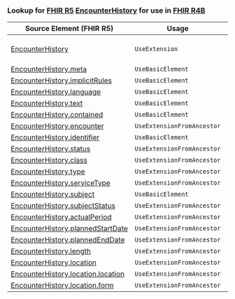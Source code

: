### Lookup for [FHIR R5](https://hl7.org/fhir/R5/) [EncounterHistory](https://hl7.org/fhir/R5/EncounterHistory.html) for use in [FHIR R4B](https://hl7.org/fhir/R4B/)

| Source Element (FHIR R5) | Usage | Target |
| -------------- | ----- | ------ |
| [EncounterHistory](https://hl7.org/fhir/R5/EncounterHistory.html#resource) | `UseExtension` | [http://hl7.org/fhir/5.0/StructureDefinition/extension-EncounterHistory](StructureDefinition-ext-R5-EncounterHistory.html) |
| [EncounterHistory.meta](https://hl7.org/fhir/R5/EncounterHistory.html#resource) | `UseBasicElement` | [Basic.meta](https://hl7.org/fhir/R4B/Basic.html#resource) |
| [EncounterHistory.implicitRules](https://hl7.org/fhir/R5/EncounterHistory.html#resource) | `UseBasicElement` | [Basic.implicitRules](https://hl7.org/fhir/R4B/Basic.html#resource) |
| [EncounterHistory.language](https://hl7.org/fhir/R5/EncounterHistory.html#resource) | `UseBasicElement` | [Basic.language](https://hl7.org/fhir/R4B/Basic.html#resource) |
| [EncounterHistory.text](https://hl7.org/fhir/R5/EncounterHistory.html#resource) | `UseBasicElement` | [Basic.text](https://hl7.org/fhir/R4B/Basic.html#resource) |
| [EncounterHistory.contained](https://hl7.org/fhir/R5/EncounterHistory.html#resource) | `UseBasicElement` | [Basic.contained](https://hl7.org/fhir/R4B/Basic.html#resource) |
| [EncounterHistory.encounter](https://hl7.org/fhir/R5/EncounterHistory.html#resource) | `UseExtensionFromAncestor` | - |
| [EncounterHistory.identifier](https://hl7.org/fhir/R5/EncounterHistory.html#resource) | `UseBasicElement` | [Basic.identifier](https://hl7.org/fhir/R4B/Basic.html#resource) |
| [EncounterHistory.status](https://hl7.org/fhir/R5/EncounterHistory.html#resource) | `UseExtensionFromAncestor` | - |
| [EncounterHistory.class](https://hl7.org/fhir/R5/EncounterHistory.html#resource) | `UseExtensionFromAncestor` | - |
| [EncounterHistory.type](https://hl7.org/fhir/R5/EncounterHistory.html#resource) | `UseExtensionFromAncestor` | - |
| [EncounterHistory.serviceType](https://hl7.org/fhir/R5/EncounterHistory.html#resource) | `UseExtensionFromAncestor` | - |
| [EncounterHistory.subject](https://hl7.org/fhir/R5/EncounterHistory.html#resource) | `UseBasicElement` | [Basic.subject](https://hl7.org/fhir/R4B/Basic.html#resource) |
| [EncounterHistory.subjectStatus](https://hl7.org/fhir/R5/EncounterHistory.html#resource) | `UseExtensionFromAncestor` | - |
| [EncounterHistory.actualPeriod](https://hl7.org/fhir/R5/EncounterHistory.html#resource) | `UseExtensionFromAncestor` | - |
| [EncounterHistory.plannedStartDate](https://hl7.org/fhir/R5/EncounterHistory.html#resource) | `UseExtensionFromAncestor` | - |
| [EncounterHistory.plannedEndDate](https://hl7.org/fhir/R5/EncounterHistory.html#resource) | `UseExtensionFromAncestor` | - |
| [EncounterHistory.length](https://hl7.org/fhir/R5/EncounterHistory.html#resource) | `UseExtensionFromAncestor` | - |
| [EncounterHistory.location](https://hl7.org/fhir/R5/EncounterHistory.html#resource) | `UseExtensionFromAncestor` | - |
| [EncounterHistory.location.location](https://hl7.org/fhir/R5/EncounterHistory.html#resource) | `UseExtensionFromAncestor` | - |
| [EncounterHistory.location.form](https://hl7.org/fhir/R5/EncounterHistory.html#resource) | `UseExtensionFromAncestor` | - |
